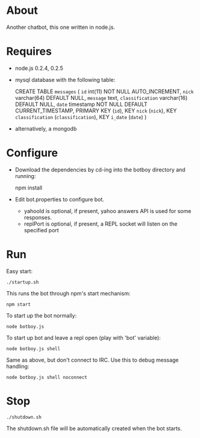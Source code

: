 About
=================
Another chatbot, this one written in node.js. 

Requires
=================
* node.js 0.2.4, 0.2.5
* mysql database with the following table:

	CREATE TABLE `messages` (
	  `id` int(11) NOT NULL AUTO_INCREMENT,
	  `nick` varchar(64) DEFAULT NULL,
	  `message` text,
	  `classification` varchar(16) DEFAULT NULL,
	  `date` timestamp NOT NULL DEFAULT CURRENT_TIMESTAMP,
	  PRIMARY KEY (`id`),
	  KEY `nick` (`nick`),
	  KEY `classification` (`classification`),
	  KEY `i_date` (`date`)
	)
	
* alternatively, a mongodb

Configure
=================
* Download the dependencies by cd-ing into the botboy directory and running:

    npm install

* Edit bot.properties to configure bot. 
  * yahooId is optional, if present, yahoo answers API is used for some responses. 
  * replPort is optional, if present, a REPL socket will listen on the specified port

Run
=================
Easy start:

    ./startup.sh

This runs the bot through npm's start mechanism:

    npm start

To start up the bot normally:

    node botboy.js
    
To start up bot and leave a repl open (play with 'bot' variable):

    node botboy.js shell
    
Same as above, but don't connect to IRC. Use this to debug message handling:

    node botboy.js shell noconnect

Stop
=================

    ./shutdown.sh
    
The shutdown.sh file will be automatically created when the bot starts.
